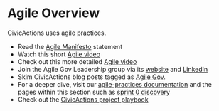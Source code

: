 # Agile Overview

CivicActions uses agile practices.

* Read the [Agile Manifesto](http://agilemanifesto.org/) statement
* Watch this short [Agile video](https://youtu.be/AsFMHnSfI2I)
* Check out this more detailed [Agile video](https://youtu.be/Z9QbYZh1YXY)
* Join the Agile Gov Leadership group via its [website](http://www.agilegovleaders.org/) and [LinkedIn](https://www.linkedin.com/grp/home?gid=6642487)
* Skim CivicActions blog posts tagged as [Agile Gov](https://medium.com/civicactions/tagged/agile-government).
* For a deeper dive, visit our [agile-practices documentation](../04-how-we-work/agile-practices/README.md) and the pages within this section such as [sprint 0 discovery](../04-how-we-work/agile-practices/sprint-0-discovery.md)
* Check out the [CivicActions project playbook](https://trello.com/b/qyI4wa18/template-civicactions-project-playbook)
